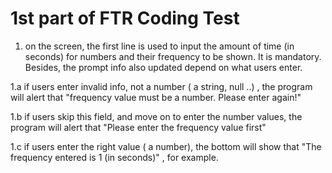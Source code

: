 # 1st part of FTR Coding Test

1. on the screen, the first line is used to input the amount of time (in seconds) for numbers and their frequency to be shown. It is mandatory. Besides, the prompt info also updated depend on what users enter. 
  <p>1.a if users enter invalid info, not a number ( a string, null ..) , the program will alert that "frequency value must be a number. Please enter again!" </p>
  <p>1.b if users skip this field, and move on to enter the number values, the program will alert that "Please enter the frequency value first" </p>
  <p>1.c if users enter the right value ( a number), the bottom will show that "The frequency entered is 1 (in seconds)" , for example. </p>
  
  
